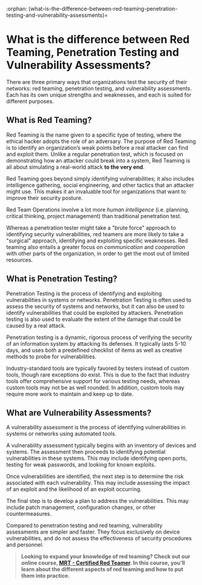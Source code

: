 :orphan:
(what-is-the-difference-between-red-teaming-penetration-testing-and-vulnerability-assessments)=
# What is the difference between Red Teaming, Penetration Testing and Vulnerability Assessments?

There are three primary ways that organizations test the security of their networks: red teaming, penetration testing, and vulnerability assessments. Each has its own unique strengths and weaknesses, and each is suited for different purposes.

## What is Red Teaming?

Red Teaming is the name given to a specific type of testing, where the ethical hacker adopts the role of an adversary. The purpose of Red Teaming is to identify an organization’s weak points before a real attacker can find and exploit them. Unlike a regular penetration test, which is focused on demonstrating how an attacker could break into a system, Red Teaming is all about simulating a real-world attack **to the very end**.

Red Teaming goes beyond simply identifying vulnerabilities; it also includes intelligence gathering, social engineering, and other tactics that an attacker might use. This makes it an invaluable tool for organizations that want to improve their security posture.

Red Team Operations involve a lot more *human intelligence* (i.e. planning, critical thinking, project management) than traditional penetration test.

Whereas a penetration tester might take a "brute force" approach to identifying security vulnerabilities, red teamers are more likely to take a "surgical" approach, identifying and exploiting specific weaknesses. Red teaming also entails a greater focus on *communication* and *cooperation* with other parts of the organization, in order to get the most out of limited resources.

## What is Penetration Testing?

Penetration Testing is the process of identifying and exploiting vulnerabilities in systems or networks. Penetration Testing is often used to assess the security of systems and networks, but it can also be used to identify vulnerabilities that could be exploited by attackers. Penetration testing is also used to evaluate the extent of the damage that could be caused by a real attack.

Penetration testing is a dynamic, rigorous process of verifying the security of an information system by attacking its defenses. It typically lasts 5-10 days, and uses both a predefined checklist of items as well as creative methods to probe for vulnerabilities.

Industry-standard tools are typically favored by testers instead of custom tools, though rare exceptions do exist. This is due to the fact that industry tools offer comprehensive support for various testing needs, whereas custom tools may not be as well rounded. In addition, custom tools may require more work to maintain and keep up to date.

## What are Vulnerability Assessments?

A vulnerability assessment is the process of identifying vulnerabilities in systems or networks using automated tools.

A vulnerability assessment typically begins with an inventory of devices and systems. The assessment then proceeds to identifying potential vulnerabilities in these systems. This may include identifying open ports, testing for weak passwords, and looking for known exploits.

Once vulnerabilities are identified, the next step is to determine the risk associated with each vulnerability. This may include assessing the impact of an exploit and the likelihood of an exploit occurring.

The final step is to develop a plan to address the vulnerabilities. This may include patch management, configuration changes, or other countermeasures.

Compared to penetration testing and red teaming, vulnerability assessments are simpler and faster. They focus exclusively on device vulnerabilities, and do not assess the effectiveness of security procedures and personnel.

> **Looking to expand your knowledge of red teaming? Check out our online course, [MRT - Certified Red Teamer](https://www.mosse-institute.com/certifications/mrt-certified-red-teamer.html). In this course, you'll learn about the different aspects of red teaming and how to put them into practice.**